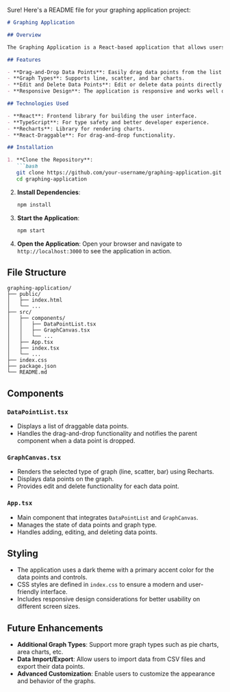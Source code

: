 Sure! Here's a README file for your graphing application project:

```markdown
# Graphing Application

## Overview

The Graphing Application is a React-based application that allows users to visualize data points on different types of graphs. Users can drag data points from a list and place them onto the graph canvas. The application supports line, scatter, and bar charts and includes functionality for editing and deleting data points.

## Features

- **Drag-and-Drop Data Points**: Easily drag data points from the list and drop them onto the graph canvas.
- **Graph Types**: Supports line, scatter, and bar charts.
- **Edit and Delete Data Points**: Edit or delete data points directly from the graph canvas.
- **Responsive Design**: The application is responsive and works well on different screen sizes.

## Technologies Used

- **React**: Frontend library for building the user interface.
- **TypeScript**: For type safety and better developer experience.
- **Recharts**: Library for rendering charts.
- **React-Draggable**: For drag-and-drop functionality.

## Installation

1. **Clone the Repository**:
   ```bash
   git clone https://github.com/your-username/graphing-application.git
   cd graphing-application
   ```

2. **Install Dependencies**:
   ```bash
   npm install
   ```

3. **Start the Application**:
   ```bash
   npm start
   ```

4. **Open the Application**:
   Open your browser and navigate to `http://localhost:3000` to see the application in action.

## File Structure

```
graphing-application/
├── public/
│   ├── index.html
│   └── ...
├── src/
│   ├── components/
│   │   ├── DataPointList.tsx
│   │   ├── GraphCanvas.tsx
│   │   └── ...
│   ├── App.tsx
│   ├── index.tsx
│   └── ...
├── index.css
├── package.json
└── README.md
```

## Components

### `DataPointList.tsx`

- Displays a list of draggable data points.
- Handles the drag-and-drop functionality and notifies the parent component when a data point is dropped.

### `GraphCanvas.tsx`

- Renders the selected type of graph (line, scatter, bar) using Recharts.
- Displays data points on the graph.
- Provides edit and delete functionality for each data point.

### `App.tsx`

- Main component that integrates `DataPointList` and `GraphCanvas`.
- Manages the state of data points and graph type.
- Handles adding, editing, and deleting data points.

## Styling

- The application uses a dark theme with a primary accent color for the data points and controls.
- CSS styles are defined in `index.css` to ensure a modern and user-friendly interface.
- Includes responsive design considerations for better usability on different screen sizes.

## Future Enhancements

- **Additional Graph Types**: Support more graph types such as pie charts, area charts, etc.
- **Data Import/Export**: Allow users to import data from CSV files and export their data points.
- **Advanced Customization**: Enable users to customize the appearance and behavior of the graphs.


